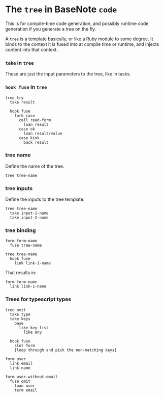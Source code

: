 # The `tree` in BaseNote `code`

This is for compile-time code generation, and possibly runtime code
generation if you generate a tree on the fly.

A `tree` is a template basically, or like a Ruby module to some degree.
It binds to the context it is fused into at compile time or runtime, and
injects content into that context.

### `take` in `tree`

These are just the input parameters to the tree, like in tasks.

### `hook fuse` in `tree`

```
tree try
  take result

  hook fuse
    fork case
      call read-form
        loan result
      case ok
        loan result/value
      case kink
        back result
```

### tree name

Define the name of the tree.

```
tree tree-name
```

### tree inputs

Define the inputs to the tree template.

```
tree tree-name
  take input-1-name
  take input-2-name
```

### tree binding

```
form form-name
  fuse tree-name

tree tree-name
  hook fuse
    link link-1-name
```

That results in:

```
form form-name
  link link-1-name
```

### Trees for typescript types

```
tree omit
  take type
  take keys
    base
      like key-list
        like any

  hook fuse
    slot form
    [loop through and pick the non-matching keys]

form user
  link email
  link name

form user-without-email
  fuse omit
    loan user
    term email
```
